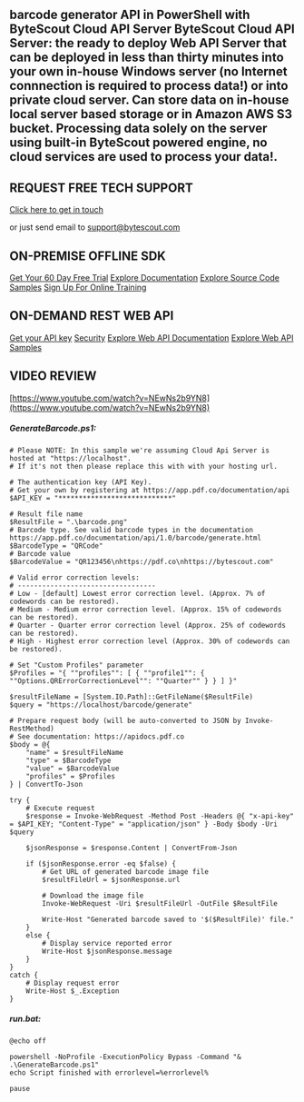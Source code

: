 ## barcode generator API in PowerShell with ByteScout Cloud API Server ByteScout Cloud API Server: the ready to deploy Web API Server that can be deployed in less than thirty minutes into your own in-house Windows server (no Internet connnection is required to process data!) or into private cloud server. Can store data on in-house local server based storage or in Amazon AWS S3 bucket. Processing data solely on the server using built-in ByteScout powered engine, no cloud services are used to process your data!.

## REQUEST FREE TECH SUPPORT

[Click here to get in touch](https://bytescout.zendesk.com/hc/en-us/requests/new?subject=ByteScout%20Cloud%20API%20Server%20Question)

or just send email to [support@bytescout.com](mailto:support@bytescout.com?subject=ByteScout%20Cloud%20API%20Server%20Question) 

## ON-PREMISE OFFLINE SDK 

[Get Your 60 Day Free Trial](https://bytescout.com/download/web-installer?utm_source=github-readme)
[Explore Documentation](https://bytescout.com/documentation/index.html?utm_source=github-readme)
[Explore Source Code Samples](https://github.com/bytescout/ByteScout-SDK-SourceCode/)
[Sign Up For Online Training](https://academy.bytescout.com/)


## ON-DEMAND REST WEB API

[Get your API key](https://app.pdf.co/signup?utm_source=github-readme)
[Security](https://pdf.co/security)
[Explore Web API Documentation](https://apidocs.pdf.co?utm_source=github-readme)
[Explore Web API Samples](https://github.com/bytescout/ByteScout-SDK-SourceCode/tree/master/PDF.co%20Web%20API)

## VIDEO REVIEW

[https://www.youtube.com/watch?v=NEwNs2b9YN8](https://www.youtube.com/watch?v=NEwNs2b9YN8)




<!-- code block begin -->

##### **GenerateBarcode.ps1:**
    
```
# Please NOTE: In this sample we're assuming Cloud Api Server is hosted at "https://localhost". 
# If it's not then please replace this with with your hosting url.

# The authentication key (API Key).
# Get your own by registering at https://app.pdf.co/documentation/api
$API_KEY = "****************************"

# Result file name
$ResultFile = ".\barcode.png"
# Barcode type. See valid barcode types in the documentation https://app.pdf.co/documentation/api/1.0/barcode/generate.html
$BarcodeType = "QRCode"
# Barcode value
$BarcodeValue = "QR123456\nhttps://pdf.co\nhttps://bytescout.com"

# Valid error correction levels:
# ----------------------------------
# Low - [default] Lowest error correction level. (Approx. 7% of codewords can be restored).
# Medium - Medium error correction level. (Approx. 15% of codewords can be restored).
# Quarter - Quarter error correction level (Approx. 25% of codewords can be restored).
# High - Highest error correction level (Approx. 30% of codewords can be restored).

# Set "Custom Profiles" parameter
$Profiles = "{ ""profiles"": [ { ""profile1"": { ""Options.QRErrorCorrectionLevel"": ""Quarter"" } } ] }"

$resultFileName = [System.IO.Path]::GetFileName($ResultFile)
$query = "https://localhost/barcode/generate"

# Prepare request body (will be auto-converted to JSON by Invoke-RestMethod)
# See documentation: https://apidocs.pdf.co
$body = @{
    "name" = $resultFileName
    "type" = $BarcodeType
    "value" = $BarcodeValue
    "profiles" = $Profiles
} | ConvertTo-Json

try {
    # Execute request
    $response = Invoke-WebRequest -Method Post -Headers @{ "x-api-key" = $API_KEY; "Content-Type" = "application/json" } -Body $body -Uri $query

    $jsonResponse = $response.Content | ConvertFrom-Json

    if ($jsonResponse.error -eq $false) {
        # Get URL of generated barcode image file
        $resultFileUrl = $jsonResponse.url
        
        # Download the image file
        Invoke-WebRequest -Uri $resultFileUrl -OutFile $ResultFile

        Write-Host "Generated barcode saved to '$($ResultFile)' file."
    }
    else {
        # Display service reported error
        Write-Host $jsonResponse.message
    }
}
catch {
    # Display request error
    Write-Host $_.Exception
}

```

<!-- code block end -->    

<!-- code block begin -->

##### **run.bat:**
    
```
@echo off

powershell -NoProfile -ExecutionPolicy Bypass -Command "& .\GenerateBarcode.ps1"
echo Script finished with errorlevel=%errorlevel%

pause
```

<!-- code block end -->